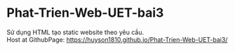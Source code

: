 # Phat-Trien-Web-UET-bai3
Sử dụng HTML tạo static website theo yêu cầu. </br>
Host at GithubPage: https://huyson1810.github.io/Phat-Trien-Web-UET-bai3/
